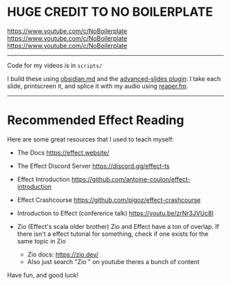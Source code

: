 # HUGE CREDIT TO NO BOILERPLATE

https://www.youtube.com/c/NoBoilerplate
https://www.youtube.com/c/NoBoilerplate
https://www.youtube.com/c/NoBoilerplate

---

Code for my videos is in `scripts/`

I build these using [obsidian.md](https://obsidian.md/) and the [advanced-slides plugin](https://github.com/MSzturc/obsidian-advanced-slides): I take each slide, printscreen it, and splice it with my audio using [reaper.fm](http://reaper.fm/).

---

# Recommended Effect Reading

Here are some great resources that I used to teach myself:

- The Docs
  https://effect.website/

- The Effect Discord Server
  https://discord.gg/effect-ts

- Effect Introduction
  https://github.com/antoine-coulon/effect-introduction

- Effect Crashcourse
  https://github.com/pigoz/effect-crashcourse

- Introduction to Effect (conference talk)
  https://youtu.be/zrNr3JVUc8I

- Zio (Effect's scala older brother)
  Zio and Effect have a ton of overlap. If there isn't a effect tutorial for something, check if one exists for the same topic in Zio
  - Zio docs: https://zio.dev/
  - Also just search "Zio <topic>" on youtube theres a bunch of content


Have fun, and good luck!
